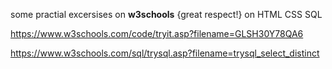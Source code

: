 some practial excersises on **w3schools** {great respect!} on HTML CSS SQL 

https://www.w3schools.com/code/tryit.asp?filename=GLSH30Y78QA6

https://www.w3schools.com/sql/trysql.asp?filename=trysql_select_distinct
